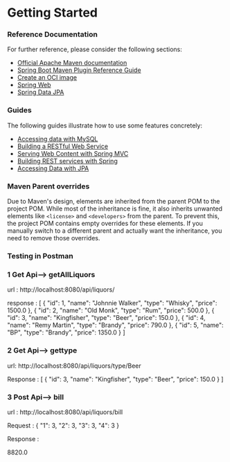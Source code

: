 # Getting Started

### Reference Documentation
For further reference, please consider the following sections:

* [Official Apache Maven documentation](https://maven.apache.org/guides/index.html)
* [Spring Boot Maven Plugin Reference Guide](https://docs.spring.io/spring-boot/3.4.0/maven-plugin)
* [Create an OCI image](https://docs.spring.io/spring-boot/3.4.0/maven-plugin/build-image.html)
* [Spring Web](https://docs.spring.io/spring-boot/3.4.0/reference/web/servlet.html)
* [Spring Data JPA](https://docs.spring.io/spring-boot/3.4.0/reference/data/sql.html#data.sql.jpa-and-spring-data)

### Guides
The following guides illustrate how to use some features concretely:

* [Accessing data with MySQL](https://spring.io/guides/gs/accessing-data-mysql/)
* [Building a RESTful Web Service](https://spring.io/guides/gs/rest-service/)
* [Serving Web Content with Spring MVC](https://spring.io/guides/gs/serving-web-content/)
* [Building REST services with Spring](https://spring.io/guides/tutorials/rest/)
* [Accessing Data with JPA](https://spring.io/guides/gs/accessing-data-jpa/)

### Maven Parent overrides

Due to Maven's design, elements are inherited from the parent POM to the project POM.
While most of the inheritance is fine, it also inherits unwanted elements like `<license>` and `<developers>` from the parent.
To prevent this, the project POM contains empty overrides for these elements.
If you manually switch to a different parent and actually want the inheritance, you need to remove those overrides.


### Testing in Postman

### 1 Get Api--> getAllLiquors 
url : http://localhost:8080/api/liquors/

response :
[
{
"id": 1,
"name": "Johnnie Walker",
"type": "Whisky",
"price": 1500.0
},
{
"id": 2,
"name": "Old Monk",
"type": "Rum",
"price": 500.0
},
{
"id": 3,
"name": "Kingfisher",
"type": "Beer",
"price": 150.0
},
{
"id": 4,
"name": "Remy Martin",
"type": "Brandy",
"price": 790.0
},
{
"id": 5,
"name": "BP",
"type": "Brandy",
"price": 1350.0
}
]

### 2 Get Api--> gettype

url: http://localhost:8080/api/liquors/type/Beer

Response :
[
{
"id": 3,
"name": "Kingfisher",
"type": "Beer",
"price": 150.0
}
]

### 3 Post Api--> bill
url : http://localhost:8080/api/liquors/bill

Request : 
{
"1": 3,
"2": 3,
"3": 3,
"4": 3
}

Response :

8820.0



